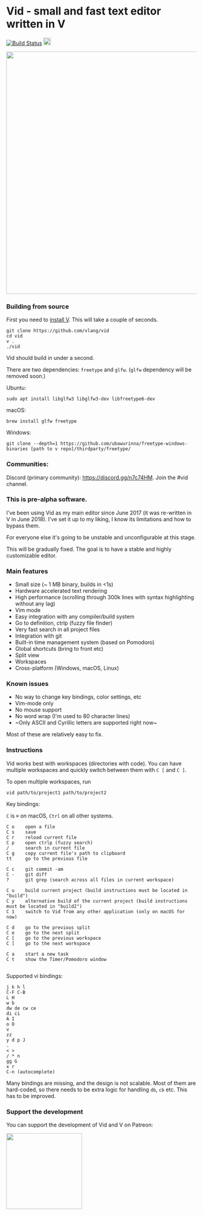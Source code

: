 # Vid - small and fast text editor written in V

[![Build Status](https://travis-ci.org/vlang/vid.svg?branch=master)](https://travis-ci.org/vlang/vid) 
<a href='https://patreon.com/vlang'><img src='https://img.shields.io/endpoint.svg?url=https%3A%2F%2Fshieldsio-patreon.herokuapp.com%2Fvlang%2Fpledges&style=for-the-badge' height='20'></a>


<img width="640" src="https://user-images.githubusercontent.com/687996/63223411-807a7700-c1bd-11e9-82fc-e2362907024a.png">



### Building from source

First you need to [install V](https://github.com/vlang/v#installing-v-from-source). This will take a couple of seconds.


```
git clone https://github.com/vlang/vid
cd vid
v .
./vid
```

Vid should build in under a second.

There are two dependencies: `freetype` and `glfw`. (`glfw` dependency will be removed soon.)

Ubuntu:

```
sudo apt install libglfw3 libglfw3-dev libfreetype6-dev
```

macOS:
```
brew install glfw freetype
```

Windows:
```
git clone --depth=1 https://github.com/ubawurinna/freetype-windows-binaries [path to v repo]/thirdparty/freetype/
```

### Communities:

Discord (primary community): https://discord.gg/n7c74HM. Join the #vid channel.

### This is pre-alpha software.

I've been using Vid as my main editor since June 2017 (it was re-written in V in June 2018). I've set it up to my liking, I know its limitations and how to bypass them. 

For everyone else it's going to be unstable and unconfigurable at this stage.

This will be gradually fixed. The goal is to have a stable and highly customizable editor. 

### Main features

- Small size (~ 1 MB binary, builds in <1s)
- Hardware accelerated text rendering
- High performance (scrolling through 300k lines with syntax highlighting without any lag)
- Vim mode
- Easy integration with any compiler/build system
- Go to definition, ctrlp (fuzzy file finder)
- Very fast search in all project files
- Integration with git
- Built-in time management system (based on Pomodoro)
- Global shortcuts (bring to front etc)
- Split view
- Workspaces
- Cross-platform (Windows, macOS, Linux)

### Known issues
- No way to change key bindings, color settings, etc
- Vim-mode only
- No mouse support
- No word wrap (I'm used to 80 character lines)
- ~Only ASCII and Cyrillic letters are supported right now~

Most of these are relatively easy to fix.

### Instructions

Vid works best with workspaces (directories with code). You can have multiple workspaces and quickly switch between them with `C [` and `C ]`.

To open multiple workspaces, run

`vid path/to/project1 path/to/project2 `

Key bindings:

`C` is `⌘` on macOS, `Ctrl` on all other systems.

```
C o    open a file
C s    save
C r    reload current file
C p    open ctrlp (fuzzy search)
/      search in current file
C g    copy current file's path to clipboard
tt     go to the previous file

C c    git commit -am
C -    git diff
?      git grep (search across all files in current workspace)

C u    build current project (build instructions must be located in "build")
C y    alternative build of the current project (build instructions must be located in "build2")
C 1    switch to Vid from any other application (only on macOS for now)

C d    go to the previous split
C e    go to the next split
C [    go to the previous workspace
C ]    go to the next workspace

C a    start a new task
C t    show the Timer/Pomodoro window


```

Supported vi bindings:

```
j k h l
C-F C-B
L H
w b
dw de cw ce
di ci
A I
o O
v
zz
y d p J
.
< >
/ * n
gg G
x r
C-n (autocomplete)
```



Many bindings are missing, and the design is not scalable. Most of them are hard-coded, so there needs to be extra logic for handling `db`, `cb` etc. This has to be improved.


### Support the development

You can support the development of Vid and V on Patreon:

<a href='https://patreon.com/vlang'><img src='https://camo.githubusercontent.com/3baa6f57d721101b50f691de31b730b9fbcc3a8a/68747470733a2f2f766c616e672e696f2f696d672f70617472656f6e2e706e67' width=200></a>






